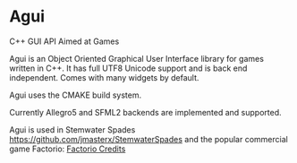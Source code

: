 Agui
====

C++ GUI API Aimed at Games

Agui is an Object Oriented Graphical User Interface library for games written in C++. It has full UTF8 Unicode support and is back end independent. Comes with many widgets by default. 

Agui uses the CMAKE build system.

Currently Allegro5 and SFML2 backends are implemented and supported.

Agui is used in Stemwater Spades https://github.com/jmasterx/StemwaterSpades and the popular commercial game Factorio: [Factorio Credits](https://www.factorio.com/game/about)
